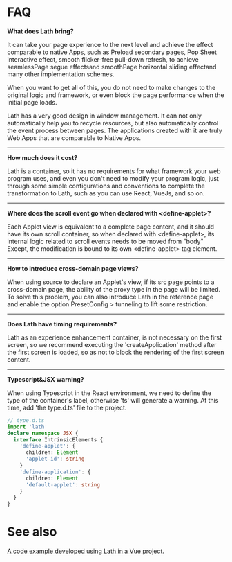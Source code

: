 # FAQ

**What does Lath bring?**

It can take your page experience to the next level and achieve the effect comparable to native Apps, such as <a to-applet="docs?id=prerender" clone-as="popDoc">Preload secondary pages</a>, <a to-applet="docs?id=modality" clone-as="popDoc">Pop Sheet</a> interactive effect, <a to-applet="docs?id=pullToRefresh" clone-as="popDoc">smooth flicker-free pull-down refresh</a>, to achieve seamless<a to-applet="docs?id=segueEffect" clone-as="popDoc">Page segue effects</a>and smooth<a to-applet="docs?id=defaultSlideViewApplets" clone-as="popDoc">Page horizontal sliding effect</a>and many other implementation schemes.

When you want to get all of this, you do not need to make changes to the original logic and framework, or even block the page performance when the initial page loads.

Lath has a very good design in window management. It can not only automatically help you to recycle resources, but also automatically control the event process between pages. The applications created with it are truly Web Apps that are comparable to Native Apps.

---

**How much does it cost?**

Lath is a container, so it has no requirements for what framework your web program uses, and even you don't need to modify your program logic, just through some simple configurations and conventions to complete the transformation to Lath, such as you can use React, VueJs, and so on.

---

**Where does the scroll event go when declared with &lt;define-applet>?**

Each Applet view is equivalent to a complete page content, and it should have its own scroll container, so when declared with &lt;define-applet>, its internal logic related to scroll events needs to be moved from "body" Except, the modification is bound to its own &lt;define-applet> tag element.

---

**How to introduce cross-domain page views?**

When using source to declare an Applet's view, if its src page points to a cross-domain page, the ability of the proxy type in the page will be limited. To solve this problem, you can also introduce Lath in the reference page and enable the option <a to-applet="docs?id=tunneling" clone-as="popDoc">PresetConfig > tunneling</a> to lift some restriction.

---

**Does Lath have timing requirements?**

Lath as an experience enhancement container, is not necessary on the first screen, so we recommend executing the 'createApplication' method after the first screen is loaded, so as not to block the rendering of the first screen content.

---

**Typescript&JSX warning?**

When using Typescript in the React environment, we need to define the type of the container's label, otherwise 'ts' will generate a warning. At this time, add 'the type.d.ts' file to the project.

```ts
// type.d.ts
import 'lath'
declare namespace JSX {
  interface IntrinsicElements {
    'define-applet': {
      children: Element
      'applet-id': string
    }
    'define-application': {
      children: Element
      'default-applet': string
    }
  }
}
```

# See also

<a href="https://github.com/ioing/lath-vue-example">A code example developed using Lath in a Vue project.</a>
